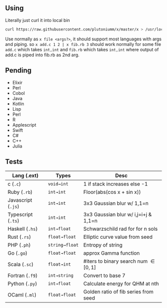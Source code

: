 ## Using
Literally just curl it into local bin
```bash
curl https://raw.githubusercontent.com/plutoniumm/x/master/x > /usr/local/bin/x
```

Use normally as `x file <args?>`, it should support most languages with args and piping. so `x add.c 1 2 | x fib.rb 3` should work normally for some file `add.c` which takes `int,int` and `fib.rb` which takes `int,int` where output of add.c is piped into fib.rb as 2nd arg.

## Pending
- Elixir
- Perl
- Cobol
- Java
- Kotlin
- Lisp
- Perl
- R
- Applescript
- Swift
- C#
- C++
- Julia

## Tests

| Lang (.ext)        | Types          | Desc                                     |
|--------------------|----------------|------------------------------------------|
| c (`.c`)           | `void→int`     | 1 if stack increases else -1             |
| Ruby (`.rb`)       | `int→int`      | Floor(abs(cos x + sin x))                |
| Javascript (`.js`) | `int→int`      | 3x3 Gaussian blur w/ 1,1=n               |
| Typescript (`.ts`) | `int→int`      | 3x3 Gaussian blur w/ i,j=i+j &amp; 1,1=n |
| Haskell (`.hs`)    | `int→float`    | Schwarzschild rad for for n sols         |
| Rust (`.rs`)       | `float→float`  | Elliptic curve value from seed           |
| PHP (`.ph`)        | `string→float` | Entropy of string                        |
| Go (`.go`)         | `float→float`  | approx Gamma function                    |
| Scala (`.sc`)      | `float→int`    | #iters to binary search num $\in [0,1]$  |
| Fortran (`.f9`)    | `int→string`   | Convert to base 7                        |
| Python (`.py`)     | `int→float`    | Calculate energy for QHM at nth    |
| OCaml (`.ml`)      | `float→float`  | Golden ratio of fib series from seed   |